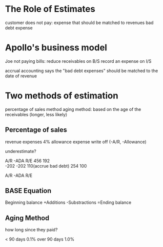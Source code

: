 # The Role of Estimates
customer does not pay: expense that should be matched to revenues
bad debt expense

# Apollo's business model
Joe not paying bills: reduce receivables on B/S
record an expense on I/S

accrual accounting says the "bad debt expenses" should be matched to the date of revenue

# Two methods of estimation
percentage of sales method
aging method: based on the age of the receivables (longer, less likely)

## Percentage of sales
revenue expenses
4% allowance expense 
write off (-A/R, -Allowance)

underestimate?
 
 A/R  -ADA  R/E
 456   192   
-202  -202
       110(accrue bad debt) 
 254   100

A/R -ADA R/E

## BASE Equation 
Beginning balance
+Additions
-Substractions
=Ending balance

## Aging Method
how long since they paid?

< 90 days    0.1%
over 90 days 1.0%
